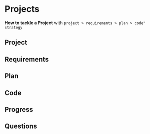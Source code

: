 # Projects
__How to tackle a Project__ with `project > requirements > plan > code" strategy`

##  Project
##  Requirements
##  Plan
##  Code
##  Progress
##  Questions


